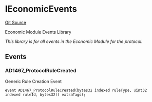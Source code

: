 # IEconomicEvents
[Git Source](https://github.com/thrackle-io/tron/blob/9006c7893599df6faee125cfb638dc80c156ce12/src/common/IEvents.sol)

Economic Module Events Library

*This library is for all events in the Economic Module for the protocol.*


## Events
### AD1467_ProtocolRuleCreated
Generic Rule Creation Event


```solidity
event AD1467_ProtocolRuleCreated(bytes32 indexed ruleType, uint32 indexed ruleId, bytes32[] extraTags);
```

